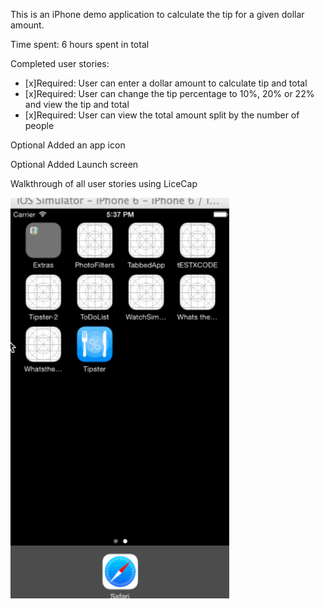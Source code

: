 
This is an iPhone demo application to calculate the tip for a given dollar amount. 

Time spent: 6 hours spent in total

Completed user stories:

* [x]Required: User can enter a dollar amount to calculate tip and total
* [x]Required: User can change the tip percentage to 10%, 20% or 22% and view the tip and total
* [x]Required: User can view the total amount split by the number of people 

Optional  Added an app icon

Optional  Added Launch screen


Walkthrough of all user stories using LiceCap

<img src="tipper6.gif" alt="Screen Demo" width="350" />


